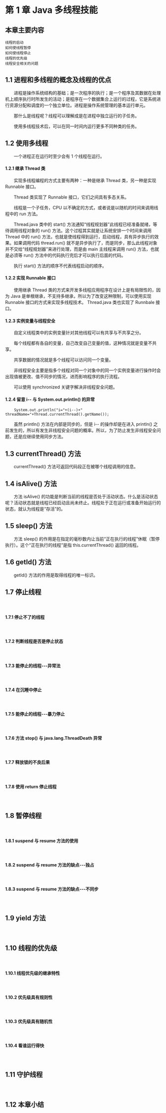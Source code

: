 # 第 1 章 Java 多线程技能

## 本章主要内容
	线程的启动
	如何使线程暂停
	如何使线程停止
	线程的优先级
	线程安全相关的问题

## 1.1 进程和多线程的概念及线程的优点
　　进程是操作系统结构的基础；是一次程序的执行；是一个程序及其数据在处理机上顺序执行时所发生的活动；是程序在一个数据集合上运行的过程，它是系统进行资源分配和调度的一个独立单位。进程是操作系统管理的基本运行单元。

　　那什么是线程呢？线程可以理解成是在进程中独立运行的子任务。

　　使用多线程技术后，可以在同一时间内运行更多不同种类的任务。

## 1.2 使用多线程
　　一个进程正在运行时至少会有 1 个线程在运行。

#### 1.2.1 继承 Thread 类
　　实现多线程编程的方式主要有两种：一种是继承 Thread 类，另一种是实现 Runnable 接口。

　　Thread 类实现了 Runnable 接口，它们之间具有多态关系。

　　线程是一个子任务，CPU 以不确定的方式，或者说是以随机的时间来调用线程中的 run 方法。

　　Thread.java 类中的 start() 方法通知“线程规划器”此线程已经准备就绪，等待调用线程对象的 run() 方法。这个过程其实就是让系统安排一个时间来调用 Thread 中的 run() 方法，也就是使线程得到运行，启动线程，具有异步执行的效果。如果调用代码 thread.run() 就不是异步执行了，而是同步，那么此线程对象并不交给“线程规划器”来进行处理，而是由 main 主线程来调用 run() 方法，也就是必须等 run() 方法中的代码执行完后才可以执行后面的代码。

　　执行 start() 方法的顺序不代表线程启动的顺序。

#### 1.2.2 实现 Runnable 接口
　　使用继承 Thread 类的方式来开发多线程应用程序在设计上是有局限性的，因为 Java 是单根继承，不支持多继承，所以为了改变这种限制，可以使用实现 Runnable 接口的方式来实现多线程技术。 Thread.java 类也实现了 Runnbale 接口。


#### 1.2.3 实例变量与线程安全
　　自定义线程类中的实例变量针对其他线程可以有共享与不共享之分。

　　每个线程都有各自的变量，自己改变自己变量的值，这种情况就是变量不共享。

　　共享数据的情况就是多个线程可以访问同一个变量。

　　非线程安全主要是指多个线程对同一个对象中的同一个实例变量进行操作时会出现值被更改、值不同步的情况，进而影响程序的执行流程。

　　可以使用 synchronized 关键字解决非线程安全问题。

#### 1.2.4 留意 i-- 与 System.out.println() 的异常
```
	System.out.println("i="+(i--)+" threadName="+Thread.currentThread().getName());
```
　　虽然 println() 方法在内部是同步的，但是 i-- 的操作却是在进入 println() 之前发生的，所以有发生非线程安全问题的概率。所以，为了防止发生非线程安全问题，还是应继续使用同步方法。

## 1.3 currentThread() 方法
　　currentThread() 方法可返回代码段正在被哪个线程调用的信息。

## 1.4 isAlive() 方法
　　方法 isAlive() 的功能是判断当前的线程是否处于活动状态。什么是活动状态呢？活动状态就是线程已经启动且尚未终止。线程处于正在运行或准备开始运行的状态，就认为线程是“存活”的。

## 1.5 sleep() 方法
　　方法 sleep() 的作用是在指定的毫秒数内让当前“正在执行的线程”休眠（暂停执行）。这个“正在执行的线程”是指 this.currentThread() 返回的线程。

## 1.6 getId() 方法
　　getId() 方法的作用是取得线程的唯一标识。

## 1.7 停止线程
　　


#### 1.7.1 停止不了的线程
　　

#### 1.7.2 判断线程是否是停止状态
　　

#### 1.7.3 能停止的线程---异常法
　　

#### 1.7.4 在沉睡中停止
　　

#### 1.7.5 能停止的线程---暴力停止
　　

#### 1.7.6 方法 stop() 与 java.lang.ThreadDeath 异常
　　

#### 1.7.7 释放锁的不良后果
　　

#### 1.7.8 使用 return 停止线程
　　


## 1.8 暂停线程
　　

#### 1.8.1 suspend 与 resume 方法的使用
　　

#### 1.8.2 suspend 与 resume 方法的缺点---独占
　　

#### 1.8.3 suspend 与 resume 方法的缺点---不同步
　　


## 1.9 yield 方法
　　

## 1.10 线程的优先级
　　


#### 1.10.1 线程优先级的继承特性
　　

#### 1.10.2 优先级具有规则性
　　

#### 1.10.3 优先级具有随机性
　　


#### 1.10.4 看谁运行得快
　　


## 1.11 守护线程
　　

## 1.12 本章小结
　　



